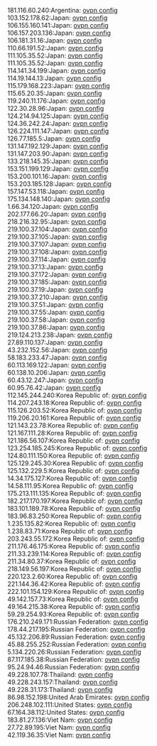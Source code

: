 181.116.60.240:Argentina: [ovpn config](vpn/181_116_60_240.ovpn)  
103.152.178.62:Japan: [ovpn config](vpn/103_152_178_62.ovpn)  
106.155.160.141:Japan: [ovpn config](vpn/106_155_160_141.ovpn)  
106.157.203.136:Japan: [ovpn config](vpn/106_157_203_136.ovpn)  
106.181.31.16:Japan: [ovpn config](vpn/106_181_31_16.ovpn)  
110.66.191.52:Japan: [ovpn config](vpn/110_66_191_52.ovpn)  
111.105.35.52:Japan: [ovpn config](vpn/111_105_35_52.ovpn)  
111.105.35.52:Japan: [ovpn config](vpn/111_105_35_52.ovpn)  
114.141.34.199:Japan: [ovpn config](vpn/114_141_34_199.ovpn)  
114.19.144.13:Japan: [ovpn config](vpn/114_19_144_13.ovpn)  
115.179.168.223:Japan: [ovpn config](vpn/115_179_168_223.ovpn)  
115.65.20.35:Japan: [ovpn config](vpn/115_65_20_35.ovpn)  
119.240.11.176:Japan: [ovpn config](vpn/119_240_11_176.ovpn)  
122.30.28.96:Japan: [ovpn config](vpn/122_30_28_96.ovpn)  
124.214.94.125:Japan: [ovpn config](vpn/124_214_94_125.ovpn)  
124.36.242.24:Japan: [ovpn config](vpn/124_36_242_24.ovpn)  
126.224.111.147:Japan: [ovpn config](vpn/126_224_111_147.ovpn)  
126.77.185.5:Japan: [ovpn config](vpn/126_77_185_5.ovpn)  
131.147.192.129:Japan: [ovpn config](vpn/131_147_192_129.ovpn)  
131.147.203.90:Japan: [ovpn config](vpn/131_147_203_90.ovpn)  
133.218.145.35:Japan: [ovpn config](vpn/133_218_145_35.ovpn)  
153.151.199.129:Japan: [ovpn config](vpn/153_151_199_129.ovpn)  
153.200.101.16:Japan: [ovpn config](vpn/153_200_101_16.ovpn)  
153.203.185.128:Japan: [ovpn config](vpn/153_203_185_128.ovpn)  
157.147.53.118:Japan: [ovpn config](vpn/157_147_53_118.ovpn)  
175.134.148.140:Japan: [ovpn config](vpn/175_134_148_140.ovpn)  
1.66.34.120:Japan: [ovpn config](vpn/1_66_34_120.ovpn)  
202.177.66.20:Japan: [ovpn config](vpn/202_177_66_20.ovpn)  
218.216.32.95:Japan: [ovpn config](vpn/218_216_32_95.ovpn)  
219.100.37.104:Japan: [ovpn config](vpn/219_100_37_104.ovpn)  
219.100.37.105:Japan: [ovpn config](vpn/219_100_37_105.ovpn)  
219.100.37.107:Japan: [ovpn config](vpn/219_100_37_107.ovpn)  
219.100.37.108:Japan: [ovpn config](vpn/219_100_37_108.ovpn)  
219.100.37.114:Japan: [ovpn config](vpn/219_100_37_114.ovpn)  
219.100.37.13:Japan: [ovpn config](vpn/219_100_37_13.ovpn)  
219.100.37.172:Japan: [ovpn config](vpn/219_100_37_172.ovpn)  
219.100.37.185:Japan: [ovpn config](vpn/219_100_37_185.ovpn)  
219.100.37.19:Japan: [ovpn config](vpn/219_100_37_19.ovpn)  
219.100.37.210:Japan: [ovpn config](vpn/219_100_37_210.ovpn)  
219.100.37.51:Japan: [ovpn config](vpn/219_100_37_51.ovpn)  
219.100.37.55:Japan: [ovpn config](vpn/219_100_37_55.ovpn)  
219.100.37.58:Japan: [ovpn config](vpn/219_100_37_58.ovpn)  
219.100.37.86:Japan: [ovpn config](vpn/219_100_37_86.ovpn)  
219.124.213.238:Japan: [ovpn config](vpn/219_124_213_238.ovpn)  
27.89.110.137:Japan: [ovpn config](vpn/27_89_110_137.ovpn)  
43.232.152.56:Japan: [ovpn config](vpn/43_232_152_56.ovpn)  
58.183.233.47:Japan: [ovpn config](vpn/58_183_233_47.ovpn)  
60.113.169.122:Japan: [ovpn config](vpn/60_113_169_122.ovpn)  
60.138.10.206:Japan: [ovpn config](vpn/60_138_10_206.ovpn)  
60.43.12.247:Japan: [ovpn config](vpn/60_43_12_247.ovpn)  
60.95.76.42:Japan: [ovpn config](vpn/60_95_76_42.ovpn)  
112.145.244.240:Korea Republic of: [ovpn config](vpn/112_145_244_240.ovpn)  
114.207.243.18:Korea Republic of: [ovpn config](vpn/114_207_243_18.ovpn)  
115.126.203.52:Korea Republic of: [ovpn config](vpn/115_126_203_52.ovpn)  
119.206.20.161:Korea Republic of: [ovpn config](vpn/119_206_20_161.ovpn)  
121.143.23.78:Korea Republic of: [ovpn config](vpn/121_143_23_78.ovpn)  
121.167.111.28:Korea Republic of: [ovpn config](vpn/121_167_111_28.ovpn)  
121.186.56.107:Korea Republic of: [ovpn config](vpn/121_186_56_107.ovpn)  
123.254.185.245:Korea Republic of: [ovpn config](vpn/123_254_185_245.ovpn)  
124.80.111.150:Korea Republic of: [ovpn config](vpn/124_80_111_150.ovpn)  
125.129.245.30:Korea Republic of: [ovpn config](vpn/125_129_245_30.ovpn)  
125.132.229.5:Korea Republic of: [ovpn config](vpn/125_132_229_5.ovpn)  
14.34.175.127:Korea Republic of: [ovpn config](vpn/14_34_175_127.ovpn)  
14.58.111.95:Korea Republic of: [ovpn config](vpn/14_58_111_95.ovpn)  
175.213.111.135:Korea Republic of: [ovpn config](vpn/175_213_111_135.ovpn)  
182.217.170.197:Korea Republic of: [ovpn config](vpn/182_217_170_197.ovpn)  
183.101.189.78:Korea Republic of: [ovpn config](vpn/183_101_189_78.ovpn)  
183.96.83.250:Korea Republic of: [ovpn config](vpn/183_96_83_250.ovpn)  
1.235.135.82:Korea Republic of: [ovpn config](vpn/1_235_135_82.ovpn)  
1.238.83.71:Korea Republic of: [ovpn config](vpn/1_238_83_71.ovpn)  
203.243.55.172:Korea Republic of: [ovpn config](vpn/203_243_55_172.ovpn)  
211.176.46.175:Korea Republic of: [ovpn config](vpn/211_176_46_175.ovpn)  
211.33.239.114:Korea Republic of: [ovpn config](vpn/211_33_239_114.ovpn)  
211.34.80.37:Korea Republic of: [ovpn config](vpn/211_34_80_37.ovpn)  
218.149.56.197:Korea Republic of: [ovpn config](vpn/218_149_56_197.ovpn)  
220.123.2.60:Korea Republic of: [ovpn config](vpn/220_123_2_60.ovpn)  
221.144.36.42:Korea Republic of: [ovpn config](vpn/221_144_36_42.ovpn)  
222.101.154.129:Korea Republic of: [ovpn config](vpn/222_101_154_129.ovpn)  
49.142.157.73:Korea Republic of: [ovpn config](vpn/49_142_157_73.ovpn)  
49.164.215.38:Korea Republic of: [ovpn config](vpn/49_164_215_38.ovpn)  
59.29.254.93:Korea Republic of: [ovpn config](vpn/59_29_254_93.ovpn)  
176.210.249.171:Russian Federation: [ovpn config](vpn/176_210_249_171.ovpn)  
178.44.217.195:Russian Federation: [ovpn config](vpn/178_44_217_195.ovpn)  
45.132.206.89:Russian Federation: [ovpn config](vpn/45_132_206_89.ovpn)  
45.88.255.252:Russian Federation: [ovpn config](vpn/45_88_255_252.ovpn)  
5.134.220.26:Russian Federation: [ovpn config](vpn/5_134_220_26.ovpn)  
87.117.185.38:Russian Federation: [ovpn config](vpn/87_117_185_38.ovpn)  
95.24.94.46:Russian Federation: [ovpn config](vpn/95_24_94_46.ovpn)  
49.228.107.78:Thailand: [ovpn config](vpn/49_228_107_78.ovpn)  
49.228.243.157:Thailand: [ovpn config](vpn/49_228_243_157.ovpn)  
49.228.31.173:Thailand: [ovpn config](vpn/49_228_31_173.ovpn)  
86.98.152.198:United Arab Emirates: [ovpn config](vpn/86_98_152_198.ovpn)  
206.248.102.111:United States: [ovpn config](vpn/206_248_102_111.ovpn)  
67.164.38.112:United States: [ovpn config](vpn/67_164_38_112.ovpn)  
183.81.27.136:Viet Nam: [ovpn config](vpn/183_81_27_136.ovpn)  
27.72.89.195:Viet Nam: [ovpn config](vpn/27_72_89_195.ovpn)  
42.119.36.35:Viet Nam: [ovpn config](vpn/42_119_36_35.ovpn)  
